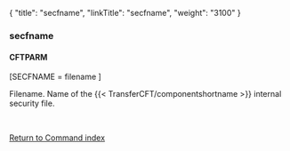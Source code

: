 {
    "title": "secfname",
    "linkTitle": "secfname",
    "weight": "3100"
}<span id="secfname"></span>

### secfname

#### CFTPARM

\[SECFNAME = filename \]

Filename. Name of the {{< TransferCFT/componentshortname  >}} internal security file.

 

[Return to Command index](../../)
